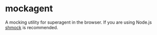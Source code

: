 # mockagent

A mocking utility for superagent in the browser. If you are using Node.js
[shmock](https://github.com/xetorthio/shmock) is recommended.


